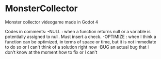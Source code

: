 # MonsterCollector
Monster collector videogame made in Godot 4

Codes in comments:
-NULL : when a function returns null or a variable is potentially assigned to null. Must insert a check.
-OPTIMIZE : when I think a function can be optimized, in terms of space or time, but it is not immediate to do so or I can't think of a solution right now
-BUG an actual bug that I don't know at the moment how to fix or I can't